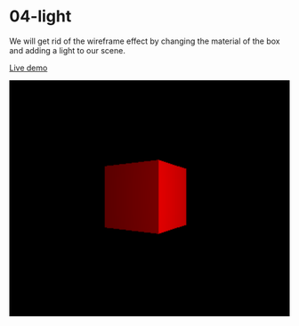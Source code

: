 04-light
======
We will get rid of the wireframe effect by changing the material of the box and adding a light to our scene.

[Live demo](https://juniorrojas.github.io/intro-3d-web/04-light)

![box-with-light](readme-media/box-with-light.png)
